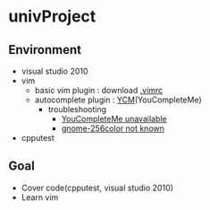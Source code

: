 # univProject

## Environment

 + visual studio 2010
 + vim
   + basic vim plugin : download [.vimrc](http://www.vim-bootstrap.com/)
   + autocomplete plugin : [YCM](http://valloric.github.io/YouCompleteMe/#ubuntu-linux-x64)(YouCompleteMe)
     + troubleshooting
       + [YouCompleteMe unavailable](http://stackoverflow.com/questions/39896698/youcompleteme-unavailable-requires-vim-7-4-143)
       + [gnome-256color not known](https://github.com/avelino/vim-bootstrap/issues/18)
 + cpputest
       
## Goal

 + Cover code(cpputest, visual studio 2010)
 + Learn vim
